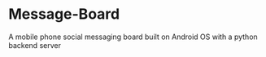 # Message-Board
A mobile phone social messaging board built on Android OS with a python backend server
